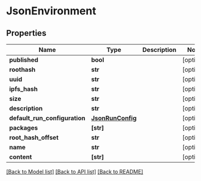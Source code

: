 # JsonEnvironment


## Properties
Name | Type | Description | Notes
------------ | ------------- | ------------- | -------------
**published** | **bool** |  | [optional] 
**roothash** | **str** |  | [optional] 
**uuid** | **str** |  | [optional] 
**ipfs_hash** | **str** |  | [optional] 
**size** | **str** |  | [optional] 
**description** | **str** |  | [optional] 
**default_run_configuration** | [**JsonRunConfig**](JsonRunConfig.md) |  | [optional] 
**packages** | **[str]** |  | [optional] 
**root_hash_offset** | **str** |  | [optional] 
**name** | **str** |  | [optional] 
**content** | **[str]** |  | [optional] 

[[Back to Model list]](../README.md#documentation-for-models) [[Back to API list]](../README.md#documentation-for-api-endpoints) [[Back to README]](../README.md)



